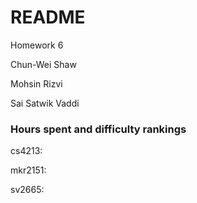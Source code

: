 # README

Homework 6

Chun-Wei Shaw

Mohsin Rizvi

Sai Satwik Vaddi

### Hours spent and difficulty rankings

cs4213:

mkr2151:

sv2665:
